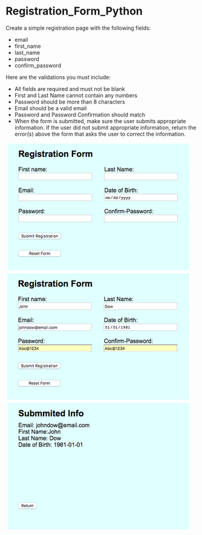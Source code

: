 # Registration_Form_Python
Create a simple registration page with the following fields:
<ul>
  <li>email</li>
  <li>first_name</li>
  <li>last_name</li>
  <li>password</li>
  <li>confirm_password</li>
</ul>
Here are the validations you must include:
<ul>
  <li>All fields are required and must not be blank</li>
  <li>First and Last Name cannot contain any numbers</li>
  <li>Password should be more than 8 characters</li>
  <li>Email should be a valid email</li>
  <li>Password and Password Confirmation should match</li>
  <li>When the form is submitted, make sure the user submits appropriate information. If the user did not submit appropriate information, return the error(s) above the form that asks the user to correct the information.</li>
</ul>
<img src="static/images/registrationform.png">
